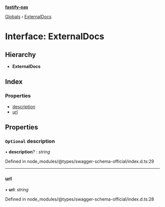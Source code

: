 **[fastify-oas](../README.md)**

[Globals](../README.md) › [ExternalDocs](externaldocs.md)

# Interface: ExternalDocs

## Hierarchy

* **ExternalDocs**

## Index

### Properties

* [description](externaldocs.md#optional-description)
* [url](externaldocs.md#url)

## Properties

### `Optional` description

• **description**? : *string*

Defined in node_modules/@types/swagger-schema-official/index.d.ts:29

___

###  url

• **url**: *string*

Defined in node_modules/@types/swagger-schema-official/index.d.ts:28